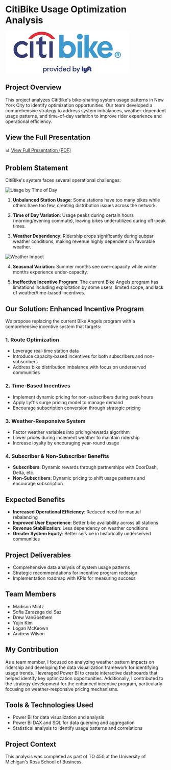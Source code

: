 # CitiBike Usage Optimization Analysis

![CitiBike Logo](presentation/citibike_logo.png)

## Project Overview
This project analyzes CitiBike's bike-sharing system usage patterns in New York City to identify optimization opportunities. Our team developed a comprehensive strategy to address system imbalances, weather-dependent usage patterns, and time-of-day variation to improve rider experience and operational efficiency.

## View the Full Presentation
📊 [View Full Presentation (PDF)](./final-presentation-slides.pdf)

## Problem Statement
CitiBike's system faces several operational challenges:

![Usage by Time of Day](presentation/time_usage.png)

1. **Unbalanced Station Usage**: Some stations have too many bikes while others have too few, creating distribution issues across the network.

2. **Time of Day Variation**: Usage peaks during certain hours (morning/evening commute), leaving bikes underutilized during off-peak times.

3. **Weather Dependency**: Ridership drops significantly during subpar weather conditions, making revenue highly dependent on favorable weather.

![Weather Impact](presentation/weather_impact.png)

4. **Seasonal Variation**: Summer months see over-capacity while winter months experience under-capacity.

5. **Ineffective Incentive Program**: The current Bike Angels program has limitations including exploitation by some users, limited scope, and lack of weather/time-based incentives.

## Our Solution: Enhanced Incentive Program

We propose replacing the current Bike Angels program with a comprehensive incentive system that targets:

### 1. Route Optimization
- Leverage real-time station data
- Introduce capacity-based incentives for both subscribers and non-subscribers
- Address bike distribution imbalance with focus on underserved communities

### 2. Time-Based Incentives
- Implement dynamic pricing for non-subscribers during peak hours
- Apply Lyft's surge pricing model to manage demand
- Encourage subscription conversion through strategic pricing

### 3. Weather-Responsive System
- Factor weather variables into pricing/rewards algorithm
- Lower prices during inclement weather to maintain ridership
- Increase loyalty by encouraging year-round usage

### 4. Subscriber & Non-Subscriber Benefits
- **Subscribers**: Dynamic rewards through partnerships with DoorDash, Delta, etc.
- **Non-Subscribers**: Dynamic pricing to shift usage patterns and encourage subscription

## Expected Benefits

- **Increased Operational Efficiency**: Reduced need for manual rebalancing
- **Improved User Experience**: Better bike availability across all stations
- **Revenue Stabilization**: Less dependency on weather conditions
- **Greater System Equity**: Better service in historically underserved communities
  
## Project Deliverables
- Comprehensive data analysis of system usage patterns
- Strategic recommendations for incentive program redesign
- Implementation roadmap with KPIs for measuring success

## Team Members
- Madison Mintz
- Sofia Zarazaga del Saz
- Drew VanGoethem
- Yujin Kim
- Logan McKeown
- Andrew Wilson

## My Contribution
As a team member, I focused on analyzing weather pattern impacts on ridership and developing the data visualization framework for identifying usage trends. I leveraged Power BI to create interactive dashboards that helped identify key optimization opportunities. Additionally, I contributed to the strategy development for the enhanced incentive program, particularly focusing on weather-responsive pricing mechanisms.

## Tools & Technologies Used
- Power BI for data visualization and analysis
- Power BI DAX and SQL for data querying and aggregation
- Statistical analysis to identify usage patterns and correlations

## Project Context
This analysis was completed as part of TO 450 at the University of Michigan's Ross School of Business.
